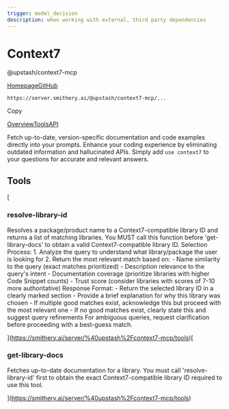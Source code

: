 ```yaml
---
trigger: model_decision
description: when working with external, third party dependencies
---
```


# Context7

@upstash/context7-mcp

[Homepage](https://github.com/upstash/context7#readme)[GitHub](https://github.com/upstash/context7-mcp)

`https://server.smithery.ai/@upstash/context7-mcp/...`

Copy

[Overview](https://smithery.ai/server/@upstash/context7-mcp)[Tools](https://smithery.ai/server/@upstash/context7-mcp/tools)[API](https://smithery.ai/server/@upstash/context7-mcp/api)

Fetch up-to-date, version-specific documentation and code examples directly into your prompts. Enhance your coding experience by eliminating outdated information and hallucinated APIs. Simply add `use context7` to your questions for accurate and relevant answers.

## Tools

[

### resolve-library-id

Resolves a package/product name to a Context7-compatible library ID and returns a list of matching libraries. You MUST call this function before 'get-library-docs' to obtain a valid Context7-compatible library ID. Selection Process: 1. Analyze the query to understand what library/package the user is looking for 2. Return the most relevant match based on: - Name similarity to the query (exact matches prioritized) - Description relevance to the query's intent - Documentation coverage (prioritize libraries with higher Code Snippet counts) - Trust score (consider libraries with scores of 7-10 more authoritative) Response Format: - Return the selected library ID in a clearly marked section - Provide a brief explanation for why this library was chosen - If multiple good matches exist, acknowledge this but proceed with the most relevant one - If no good matches exist, clearly state this and suggest query refinements For ambiguous queries, request clarification before proceeding with a best-guess match.



](https://smithery.ai/server/%40upstash%2Fcontext7-mcp/tools)[

### get-library-docs

Fetches up-to-date documentation for a library. You must call 'resolve-library-id' first to obtain the exact Context7-compatible library ID required to use this tool.



](https://smithery.ai/server/%40upstash%2Fcontext7-mcp/tools)